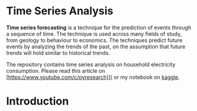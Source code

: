 # Time Series Analysis

**Time series forecasting** is a technique for the prediction of events through a sequence of time. The technique is used across many fields of study, from geology to behaviour to economics. The techniques predict future events by analyzing the trends of the past, on the assumption that future trends will hold similar to historical trends.

The repository contains time series analysis on household electricity consumption.
Please read this article on [https://www.youtube.com/c/pyresearch]() or my notebook on [kaggle](https://www.kaggle.com/nageshsingh/predict-electricity-consumption).


# Introduction

